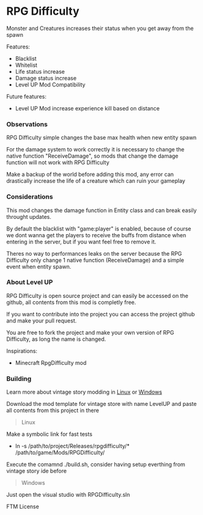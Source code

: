 # RPG Difficulty
Monster and Creatures increases their status when you get away from the spawn

Features:
- Blacklist
- Whitelist
- Life status increase
- Damage status increase
- Level UP Mod Compatibility

Future features:
- Level UP Mod increase experience kill based on distance

### Observations
RPG Difficulty simple changes the base max health when new entity spawn

For the damage system to work correctly it is necessary to change the native function "ReceiveDamage", so mods that change the damage function will not work with RPG Difficulty

Make a backup of the world before adding this mod, any error can drastically increase the life of a creature which can ruin your gameplay

### Considerations
This mod changes the damage function in Entity class and can break easily throught updates.

By default the blacklist with "game:player" is enabled, because of course we dont wanna get the players to receive the buffs from distance when entering in the server, but if you want feel free to remove it.

Theres no way to performances leaks on the server because the RPG Difficulty only change 1 native function (ReceiveDamage) and a simple event when entity spawn.

### About Level UP
RPG Difficulty is open source project and can easily be accessed on the github, all contents from this mod is completly free.

If you want to contribute into the project you can access the project github and make your pull request.

You are free to fork the project and make your own version of RPG Difficulty, as long the name is changed.

Inspirations: 
- Minecraft RpgDifficulty mod

### Building
Learn more about vintage story modding in [Linux](https://github.com/LeandroTheDev/arch_linux/wiki/Games#vintage-story-modding) or [Windows](https://wiki.vintagestory.at/index.php/Modding:Setting_up_your_Development_Environment)

Download the mod template for vintage store with name LevelUP and paste all contents from this project in there

> Linux

Make a symbolic link for fast tests
- ln -s /path/to/project/Releases/rpgdifficulty/* /path/to/game/Mods/RPGDifficulty/

Execute the comamnd ./build.sh, consider having setup everthing from vintage story ide before

> Windows

Just open the visual studio with RPGDifficulty.sln

FTM License

